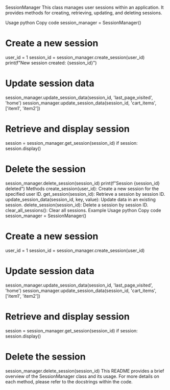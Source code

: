 SessionManager
This class manages user sessions within an application. It provides methods for creating, retrieving, updating, and deleting sessions.

Usage
python
Copy code
session_manager = SessionManager()

# Create a new session
user_id = 1
session_id = session_manager.create_session(user_id)
print(f"New session created: {session_id}")

# Update session data
session_manager.update_session_data(session_id, 'last_page_visited', 'home')
session_manager.update_session_data(session_id, 'cart_items', ['item1', 'item2'])

# Retrieve and display session
session = session_manager.get_session(session_id)
if session:
    session.display()

# Delete the session
session_manager.delete_session(session_id)
print(f"Session {session_id} deleted")
Methods
create_session(user_id): Create a new session for the specified user ID.
get_session(session_id): Retrieve a session by session ID.
update_session_data(session_id, key, value): Update data in an existing session.
delete_session(session_id): Delete a session by session ID.
clear_all_sessions(): Clear all sessions.
Example Usage
python
Copy code
session_manager = SessionManager()

# Create a new session
user_id = 1
session_id = session_manager.create_session(user_id)

# Update session data
session_manager.update_session_data(session_id, 'last_page_visited', 'home')
session_manager.update_session_data(session_id, 'cart_items', ['item1', 'item2'])

# Retrieve and display session
session = session_manager.get_session(session_id)
if session:
    session.display()

# Delete the session
session_manager.delete_session(session_id)
This README provides a brief overview of the SessionManager class and its usage. For more details on each method, please refer to the docstrings within the code.
